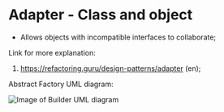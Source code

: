 # Adapter - Class and object
 - Allows objects with incompatible interfaces to collaborate;


Link for more explanation:
1. https://refactoring.guru/design-patterns/adapter (en);


Abstract Factory UML diagram:

![Image of Builder UML diagram](https://github.com/RomeroGabriel/OOP-DesignPatterns/blob/master/Structural/Adapter/adapter_pattern_uml_diagram.png)

